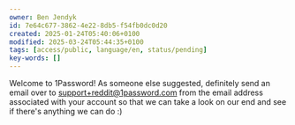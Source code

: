 ```yaml
---
owner: Ben Jendyk
id: 7e64c677-3862-4e22-8db5-f54fb0dc0d20
created: 2025-01-24T05:40:06+0100
modified: 2025-03-24T05:44:35+0100
tags: [access/public, language/en, status/pending]
key-words: []
---
```


Welcome to 1Password! As someone else suggested, definitely send an email over to [support+reddit@1password.com](mailto:support+reddit@1password.com) from the email address associated with your account so that we can take a look on our end and see if there's anything we can do :)